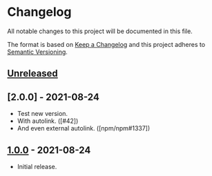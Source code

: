 # Changelog
All notable changes to this project will be documented in this file.

The format is based on [Keep a Changelog](http://keepachangelog.com/en/1.0.0/)
and this project adheres to [Semantic Versioning](http://semver.org/spec/v2.0.0.html).

## [Unreleased]

## [2.0.0] - 2021-08-24
* Test new version.
* With autolink. ([#42])
* And even external autolink. ([npm/npm#1337])

## [1.0.0] - 2021-08-24
* Initial release.

[Unreleased]: https://github.com/nodejs/node/compare/v1.0.0...HEAD
[1.0.0]: https://github.com/nodejs/node/tree/v1.0.0
